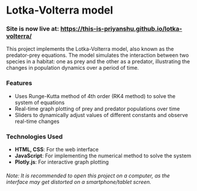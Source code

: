 # Lotka-Volterra model
### Site is now live at: https://this-is-priyanshu.github.io/lotka-volterra/
This project implements the Lotka-Volterra model, also known as the predator-prey equations. The model simulates the interaction between two species in a habitat: one as prey and the other as a predator, illustrating the changes in population dynamics over a period of time.
### Features
- Uses Runge-Kutta method of 4th order (RK4 method) to solve the system of equations
- Real-time graph plotting of prey and predator populations over time
- Sliders to dynamically adjust values of different constants and observe real-time changes
### Technologies Used
- **HTML, CSS**: For the web interface
- **JavaScript**: For implementing the numerical method to solve the system
- **Plotly.js**: For interactive graph plotting
###### Note: It is recommended to open this project on a computer, as the interface may get distorted on a smartphone/tablet screen. 
